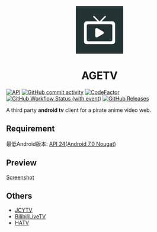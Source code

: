 <div align="center">
  <img src="app/src/main/ic_launcher-playstore.png" width="128px" height="128px"/>
  <h1>AGETV</h1>
</div>

[![API](https://img.shields.io/badge/API-24%2B-yellow.svg?style=flat&logo=android)](https://developer.android.com/about/versions/nougat)
[![GitHub commit activity](https://img.shields.io/github/commit-activity/m/muedsa/AGETV?logo=github)](https://github.com/muedsa/AGETV/commits/main)
[![CodeFactor](https://www.codefactor.io/repository/github/muedsa/agetv/badge)](https://www.codefactor.io/repository/github/muedsa/agetv)
[![GitHub Workflow Status (with event)](https://img.shields.io/github/actions/workflow/status/muedsa/AGETV/android.yml)](https://github.com/muedsa/AGETV/actions)
[![GitHub Releases](https://img.shields.io/github/downloads/muedsa/AGETV/total?logo=github)](https://github.com/muedsa/AGETV/releases)

A third party **android tv** client for a pirate anime video web.  

## Requirement
最低Android版本: [API 24(Android 7.0 Nougat)](https://developer.android.com/about/versions/nougat)

## Preview
[Screenshot](/screenshots/SCREENSHOT.md)  

## Others
- [JCYTV](https://github.com/muedsa/JCYTV)
- [BilibiliLiveTV](https://github.com/muedsa/BilibiliLiveTV)
- [HATV](https://github.com/muedsa/HATV)
